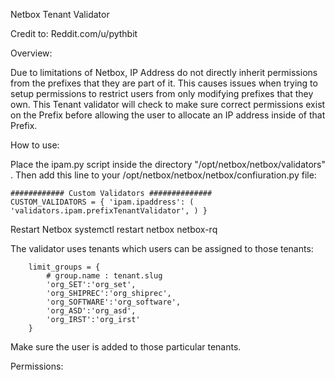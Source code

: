 Netbox Tenant Validator

Credit to:  Reddit.com/u/pythbit



Overview:

Due to limitations of Netbox, IP Address do not directly inherit permissions from the prefixes that they are part of it.   This causes issues when trying to setup permissions to restrict users from only modifying prefixes that they own.  This Tenant validator will check to make sure correct permissions exist on the Prefix before allowing the user to allocate an IP address inside of that Prefix.


 How to use:

Place the ipam.py script inside the directory "/opt/netbox/netbox/validators" .   Then add this line to your /opt/netbox/netbox/netbox/confiuration.py file:

```
############ Custom Validators ##############
CUSTOM_VALIDATORS = { 'ipam.ipaddress': ( 'validators.ipam.prefixTenantValidator', ) }
```

Restart Netbox 
    systemctl restart netbox netbox-rq




The validator uses tenants which users can be assigned to those tenants:

        limit_groups = {
            # group.name : tenant.slug
            'org_SET':'org_set',
            'org_SHIPREC':'org_shiprec',
            'org_SOFTWARE':'org_software',
            'org_ASD':'org_asd',
            'org_IRST':'org_irst'
        }


Make sure the user is added to those particular tenants.


Permissions:


